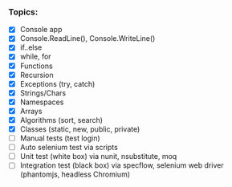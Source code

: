 ### Topics:
- [x] Console app
- [x] Console.ReadLine(), Console.WriteLine()
- [x] if..else
- [x] while, for
- [x] Functions
- [x] Recursion
- [x] Exceptions (try, catch)
- [x] Strings/Chars
- [x] Namespaces
- [x] Arrays
- [x] Algorithms (sort, search)
- [x] Classes (static, new, public, private)
- [ ] Manual tests (test login)
- [ ] Auto selenium test via scripts
- [ ] Unit test (white box) via nunit, nsubstitute, moq
- [ ] Integration test (black box) via specflow, selenium web driver (phantomjs, headless Chromium)

